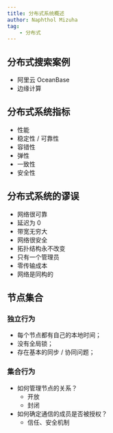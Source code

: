 ```yaml
---
title: 分布式系统概述
author: Naphthol Mizuha
tag:
    - 分布式
---
```


## 分布式搜索案例

- 阿里云 OceanBase
- 边缘计算

## 分布式系统指标

- 性能
- 稳定性 / 可靠性
- 容错性
- 弹性
- 一致性
- 安全性

## 分布式系统的谬误

- 网络很可靠
- 延迟为 0
- 带宽无穷大
- 网络很安全
- 拓扑结构永不改变
- 只有一个管理员
- 零传输成本
- 网络是同构的

## 节点集合

### 独立行为

- 每个节点都有自己的本地时间；
- 没有全局锁；
- 存在基本的同步 / 协同问题；

### 集合行为

- 如何管理节点的关系？
    - 开放
    - 封闭
- 如何确定通信的成员是否被授权？
    - 信任、安全机制